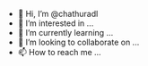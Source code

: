 - 👋 Hi, I’m @chathuradl
- 👀 I’m interested in ...
- 🌱 I’m currently learning ...
- 💞️ I’m looking to collaborate on ...
- 📫 How to reach me ...

<!---
chathuradl/chathuradl is a ✨ special ✨ repository because its `README.md` (this file) appears on your GitHub profile.
You can click the Preview link to take a look at your changes.
--->
